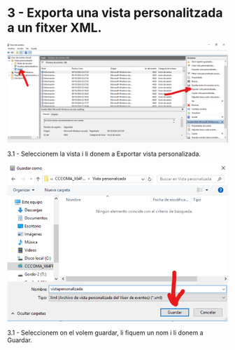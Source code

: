 # 3 - Exporta una vista personalitzada a un fitxer XML.

![Image 1](exportar-1.png)

3.1 - Seleccionem la vista i li donem a Exportar vista personalizada.

![Image 2](exportar-2.png)

3.1 - Seleccionem on el volem guardar, li fiquem un nom i li donem a Guardar.
